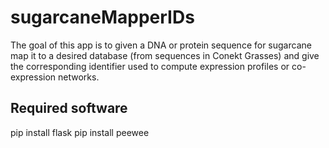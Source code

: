# sugarcaneMapperIDs

The goal of this app is to given a DNA or protein sequence for sugarcane map it to a desired database (from sequences in Conekt Grasses) and give the corresponding identifier used to compute expression profiles or co-expression networks.

## Required software
pip install flask
pip install peewee
